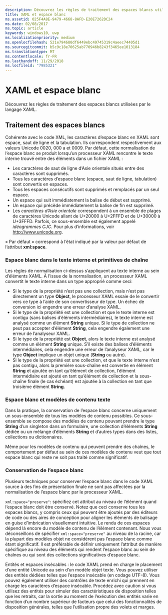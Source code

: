 ```yaml
---
description: Découvrez les règles de traitement des espaces blancs utilisées par le langage XAML.
title: XAML et espace blanc
ms.assetid: 025F4A8E-9479-4668-8AFD-E20E7262DC24
ms.date: 02/08/2017
ms.topic: article
keywords: windows10, uwp
ms.localizationpriority: medium
ms.openlocfilehash: 521e794680df6449ebc49745319c4aeec74405d1
ms.sourcegitcommit: b5c9c18e70625ab770946b8243f3465ee1013184
ms.translationtype: MT
ms.contentlocale: fr-FR
ms.lasthandoff: 11/29/2018
ms.locfileid: "7985321"
---
```

# <a name="xaml-and-whitespace"></a>XAML et espace blanc


Découvrez les règles de traitement des espaces blancs utilisées par le langage XAML.

## <a name="whitespace-processing"></a>Traitement des espaces blancs

Cohérente avec le code XML, les caractères d’espace blanc en XAML sont espace, saut de ligne et la tabulation. Ils correspondent respectivement aux valeurs Unicode 0020, 000 a et 0009. Par défaut, cette normalisation de l’espace blanc se produit lorsqu’un processeur XAML rencontre le texte interne trouvé entre des éléments dans un fichier XAML :

-   Les caractères de saut de ligne d’Asie orientale situés entre des caractères sont supprimés.
-   Tous les caractères d’espace blanc (espace, saut de ligne, tabulation) sont convertis en espaces.
-   Tous les espaces consécutifs sont supprimés et remplacés par un seul espace.
-   Un espace qui suit immédiatement la balise de début est supprimé.
-   Un espace qui précède immédiatement la balise de fin est supprimé.
-   Les *caractères d’Asie orientale* correspondent à un ensemble de plages de caractères Unicode allant de U+20000 à U+2FFFD et de U+30000 à U+3FFFD. Parfois, ce sous-ensemble est également appelé *idéogrammes CJC*. Pour plus d’informations, voir http://www.unicode.org.

« Par défaut » correspond à l’état indiqué par la valeur par défaut de l’attribut **xml:space**.

### <a name="whitespace-in-inner-text-and-string-primitives"></a>Espace blanc dans le texte interne et primitives de chaîne

Les règles de normalisation ci-dessus s’appliquent au texte interne au sein d’éléments XAML. À l’issue de la normalisation, un processeur XAML convertit le texte interne dans un type approprié comme ceci:

-   Si le type de la propriété n’est pas une collection, mais n’est pas directement un type **Object**, le processeur XAML essaie de le convertir vers ce type à l’aide de son convertisseur de type. Un échec de conversion ici engendre une erreur d’analyse XAML.
-   Si le type de la propriété est une collection et que le texte interne est contigu (sans balises d’éléments intermédiaires), le texte interne est analysé comme un élément **String** unique. Si le type de collection ne peut pas accepter d’élément **String**, cela engendre également une erreur de l’analyseur XAML.
-   Si le type de la propriété est **Object**, alors le texte interne est analysé comme un élément **String** unique. S’il existe des balises d’éléments intermédiaires, cela engendre une erreur de l’analyseur XAML, car le type **Object** implique un objet unique (**String** ou autre).
-   Si le type de la propriété est une collection, et que le texte interne n’est pas contigu, alors la première sous-chaîne est convertie en élément **String** et ajoutée en tant qu’élément de collection, l’élément intermédiaire est ajouté en tant qu’élément de collection et la sous-chaîne finale (le cas échéant) est ajoutée à la collection en tant que troisième élément **String**.

### <a name="whitespace-and-text-content-models"></a>Espace blanc et modèles de contenu texte

Dans la pratique, la conservation de l’espace blanc concerne uniquement un sous-ensemble de tous les modèles de contenu possibles. Ce sous-ensemble se compose des modèles de contenu pouvant prendre le type **String** d’un singleton dans un formulaire, une collection d’éléments **String** dédiée ou un mélange d’éléments **String** et d’autres types dans des listes, collections ou dictionnaires.

Même pour les modèles de contenu qui peuvent prendre des chaînes, le comportement par défaut au sein de ces modèles de contenu veut que tout espace blanc qui reste ne soit pas traité comme significatif.

### <a name="preserving-whitespace"></a>Conservation de l’espace blanc

Plusieurs techniques pour conserver l’espace blanc dans le code XAML source à des fins de présentation finale ne sont pas affectées par la normalisation de l’espace blanc par le processeur XAML.

`xml:space="preserve"`: spécifiez cet attribut au niveau de l’élément quand l’espace blanc doit être conservé. Notez que ceci conserve tous les espaces blancs, y compris ceux qui peuvent être ajoutés par des éditeurs de code ou des aires de conception pour aligner les éléments de balisage en guise d’imbrication visuellement intuitive. Le rendu de ces espaces dépend là encore du modèle de contenu de l’élément contenant. Nous vous déconseillons de spécifier `xml:space="preserve"` au niveau de la racine, car la plupart des modèles objet ne considèrent pas l’espace blanc comme étant significatif. Il est préférable de définir uniquement l’attribut de manière spécifique au niveau des éléments qui rendent l’espace blanc au sein de chaînes ou qui sont des collections significatives d’espace blanc.

Entités et espaces insécables : le code XAML prend en charge le placement d’une entité Unicode au sein d’un modèle objet texte. Vous pouvez utiliser des entités dédiées telles que l’espace insécable (en codage UTF-8). Vous pouvez également utiliser des contrôles de texte enrichi qui prennent en charge les caractères d’espace insécable. Procédez avec caution si vous utilisez des entités pour simuler des caractéristiques de disposition telles que les retraits, car la sortie au moment de l’exécution des entités varie en fonction d’un nombre supérieur de facteurs que celui des fonctionnalités de disposition générales, telles que l’utilisation propre des volets et marges.

